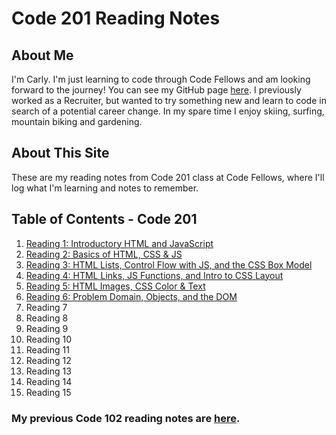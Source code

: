 # Code 201 Reading Notes

## About Me
I'm Carly. I'm just learning to code through Code Fellows and am looking forward to the journey! You can see my GitHub page [here](https://github.com/carlydekock). I previously worked as a Recruiter, but wanted to try something new and learn to code in search of a potential career change. In my spare time I enjoy skiing, surfing, mountain biking and gardening.

## About This Site
These are my reading notes from Code 201 class at Code Fellows, where I'll log what I'm learning and notes to remember.

## Table of Contents - Code 201
1. [Reading 1: Introductory HTML and JavaScript](class-01.md)
1. [Reading 2: Basics of HTML, CSS & JS](class-02.md)
1. [Reading 3: HTML Lists, Control Flow with JS, and the CSS Box Model](class-03.md)
1. [Reading 4: HTML Links, JS Functions, and Intro to CSS Layout](class-04.md)
1. [Reading 5: HTML Images, CSS Color & Text](class-05.md)
1. [Reading 6: Problem Domain, Objects, and the DOM](class-06.md)
1. Reading 7
1. Reading 8
1. Reading 9
1. Reading 10
1. Reading 11
1. Reading 12
1. Reading 13
1. Reading 14
1. Reading 15




### My previous Code 102 reading notes are [here](code102contents.md).